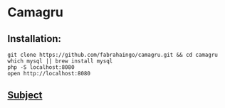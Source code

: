 # Camagru

## Installation:

`git clone https://github.com/fabrahaingo/camagru.git && cd camagru`\
`which mysql || brew install mysql`\
`php -S localhost:8080`\
`open http://localhost:8080`

## [Subject](https://github.com/fpetras/42-subjects/blob/master/camagru.en.pdf "camagru.en.pdf")
